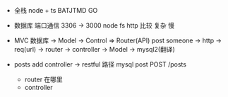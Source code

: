 - 全栈 node + ts
  BATJTMD GO
- 数据库
  端口通信 3306 -> 3000 
  node fs http 比较 复杂 慢

- MVC
  数据库 -> Model -> Control => Router(API)
  post
  someone -> http -> req(url) -> router -> controller -> Model -> mysql2(翻译)

- posts add 
  controller -> restful 路径
  mysql post POST /posts 
  - router 在哪里
  - controller 